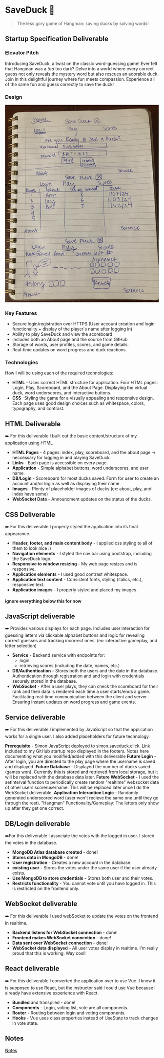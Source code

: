 # SaveDuck 🦆
> The less gory game of Hangman: saving ducks by solving words! 

## Startup Specification Deliverable
### Elevator Pitch

Introducing SaveDuck, a twist on the classic word-guessing game! Ever felt that Hangman was a *tad* too dark? Delve into a world where every correct guess not only reveals the mystery word but also rescues an adorable duck. Join in this delightful journey where fun meets compassion. Experience all of the same fun and guess correctly to save the duck! 

### Design

![Design](duck.png)

### Key Features

- Secure login/registration over HTTPS (User account creation and login functionality + display of the player's name after logging in)
- Ability to play SaveDuck and view the scoreboard
- Includes both an About page and the source from GitHub
- Storage of words, user profiles, scores, and game details.
- Real-time updates on word progress and duck reactions.
### Technologies

How I will be using each of the required technologies:
- **HTML** - Uses correct HTML structure for application. Four HTML pages: Login, Play, Scoreboard, and the About Page. Displaying the virtual duck, word underscores, and interactive buttons.
- **CSS** -Styling the game for a visually appealing and responsive design. Each page uses good design choices such as whitespace, colors, typography, and contrast.

## HTML Deliverable
➡️  For this deliverable I built out the basic content/structure of my application using HTML
- **HTML Pages**  - 4 pages: index, play, scoreboard, and the about page -> neccessary for logging in and playing SaveDuck.
- **Links** - Each page is accessible on every page.
- **Application** - Simple alphabet buttons, word underscores, and user name.
- **DB/Login** - Scoreboard for most ducks saved. Form for user to create an account and/or login as well as displaying their name. 
- **Images** - Plenty of placeholder images of ducks (ex: about, play, and index have some)
- **WebSocket Data** - Announcment updates on the status of the ducks.

## CSS Deliverable
➡️ For this deliverable I properly styled the application into its final appearance.
- **Header, footer, and main content body** - I applied css styling to all of them to look nice :)
- **Navigation elements** - I styled the nav bar using bootstrap, including the SaveDuck logo.
- **Responsive to window resizing** - My web page resizes and is responsive.
- **Application elements** - I used good contrast whitespace.
- **Application text content** - Consistent fonts, styling (italics, etc.), responsive text.
- **Application images** - I properly styled and placed my images. 

#### ignore everything below this for now 

## JavaScript deliverable
➡️ Provides various displays for each page. Includes user interaction for guessing letters via clickable alphabet buttons and logic for revealing correct guesses and tracking incorrect ones. (ex: interactive gameplay, and letter selection)
- **Service** - Backend service with endpoints for:
  - login
  - retrieving scores (including the date, names, etc.)
- **DB/Authentication** - Stores both the users and the date in the database. Authentication through registration and and login with credentials securely stored in the database. 
- **WebSocket** - After a user plays, they can check the scoreboard for their rank and their data is rendered each time a user starts/ends a game. Facilitating real-time communication between the client and server. Ensuring instant updates on word progress and game events.
## Service deliverable
➡️ For this deliverable I implemented by JavaScript so that the application works for a single user. I also added placeholders for future technology.

**Prerequisite** - Simon JavaScript deployed to simon.saveduck.click. Link included to my GitHub startup repo displayed in the footers. Notes here documenting what you modified/added with this deliverable
**Future Login** - After login, you are directed to the play page where the username is saved and displayed.
**Future Database** - Displayed the number of ducks saved (games won). Currently this is stored and retrieved from local storage, but it will be replaced with the database data later.
**Future WebSocket** - I used the setInterval function to periodically create random "realtime" websocket data of other users score/username. This will be replaced later once I do the WebSocket deliverable.
**Application Interaction Logic** - Randomly generated underscored word (user won't recieve the same one until they go through the rest). "Hangman" Functionality/Gameplay: The letters only show up after they get one correct. 

## DB/Login deliverable
➡️For this deliverable I associate the votes with the logged in user. I stored the votes in the database.

- **MongoDB Atlas database created** - done!
- **Stores data in MongoDB** - done!
- **User registration** - Creates a new account in the database.
- **existing user** - Stores the votes under the same user if the user already exists.
- **Use MongoDB to store credentials** - Stores both user and their votes.
- **Restricts functionality** - You cannot vote until you have logged in. This is restricted on the frontend only.

## WebSocket deliverable
➡️ For this deliverable I used webSocket to update the votes on the frontend in realtime.

- **Backend listens for WebSocket connection** - done!
- **Frontend makes WebSocket connection** - done!
- **Data sent over WebSocket connection** - done!
- **WebSocket data displayed** - All user votes display in realtime. I'm really proud that this is working. Way cool!

## React deliverable
➡️ For this deliverable I converted the application over to use Vue. I know it is supposed to use React, but the instructor said I could use Vue because I already have extensive experience with React.

- **Bundled** and transpiled - done!
- **Components** - Login, voting list, vote are all components.
- **Router** - Routing between login and voting components.
- **Hooks** - Vue uses class properties instead of UseState to track changes in vote state.

## Notes
[Notes](startup/notes.md)